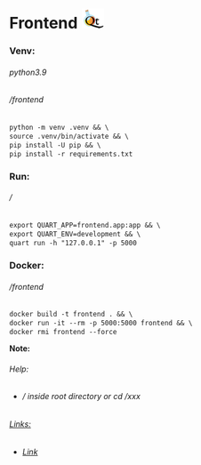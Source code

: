 Frontend ![](static/images/logo.png)  
========
### Venv:
###### python3.9
###### /frontend
```
python -m venv .venv && \
source .venv/bin/activate && \
pip install -U pip && \
pip install -r requirements.txt
```
### Run:
###### /
```
export QUART_APP=frontend.app:app && \
export QUART_ENV=development && \
quart run -h "127.0.0.1" -p 5000
```
### Docker:
###### /frontend
```
docker build -t frontend . && \
docker run -it --rm -p 5000:5000 frontend && \
docker rmi frontend --force
```
**Note:** 
###### Help:
- ###### / inside root directory or cd /xxx  
###### [Links:]()
- ###### [Link]()

